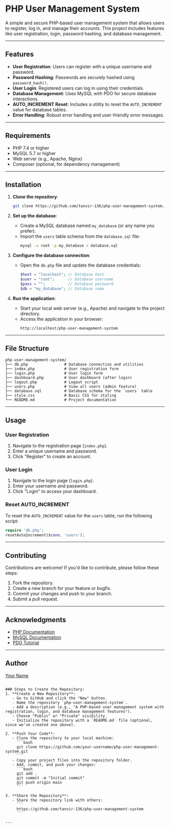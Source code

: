 # PHP User Management System

A simple and secure PHP-based user management system that allows users to register, log in, and manage their accounts. This project includes features like user registration, login, password hashing, and database management.

---

## Features

- **User Registration**: Users can register with a unique username and password.
- **Password Hashing**: Passwords are securely hashed using `password_hash()`.
- **User Login**: Registered users can log in using their credentials.
- **Database Management**: Uses MySQL with PDO for secure database interactions.
- **AUTO_INCREMENT Reset**: Includes a utility to reset the `AUTO_INCREMENT` value for database tables.
- **Error Handling**: Robust error handling and user-friendly error messages.

---

## Requirements

- PHP 7.4 or higher
- MySQL 5.7 or higher
- Web server (e.g., Apache, Nginx)
- Composer (optional, for dependency management)

---

## Installation

1. **Clone the repository**:
   ```bash
   git clone https://github.com/tanvir-136/php-user-management-system.git

2. **Set up the database**:
   - Create a MySQL database named `my_database` (or any name you prefer).
   - Import the `users` table schema from the `database.sql` file:
     ```bash
     mysql -u root -p my_database < database.sql
     ```

3. **Configure the database connection**:
   - Open the `db.php` file and update the database credentials:
     ```php
     $host = "localhost"; // Database host
     $user = "root";      // Database username
     $pass = "";          // Database password
     $db = "my_database"; // Database name
     ```

4. **Run the application**:
   - Start your local web server (e.g., Apache) and navigate to the project directory.
   - Access the application in your browser:
     ```
     http://localhost/php-user-management-system
     ```

---

## File Structure

```
php-user-management-system/
├── db.php                # Database connection and utilities
├── index.php             # User registration form
├── login.php             # User login form
├── dashboard.php         # User dashboard (after login)
├── logout.php            # Logout script
├── users.php             # View all users (admin feature)
├── database.sql          # Database schema for the `users` table
├── style.css             # Basic CSS for styling
└── README.md             # Project documentation
```

---

## Usage

### User Registration
1. Navigate to the registration page (`index.php`).
2. Enter a unique username and password.
3. Click "Register" to create an account.

### User Login
1. Navigate to the login page (`login.php`).
2. Enter your username and password.
3. Click "Login" to access your dashboard.

### Reset AUTO_INCREMENT
To reset the `AUTO_INCREMENT` value for the `users` table, run the following script:
```php
require 'db.php';
resetAutoIncrement($conn, 'users');
```

---

## Contributing

Contributions are welcome! If you'd like to contribute, please follow these steps:

1. Fork the repository.
2. Create a new branch for your feature or bugfix.
3. Commit your changes and push to your branch.
4. Submit a pull request.

---

## Acknowledgments

- [PHP Documentation](https://www.php.net/docs.php)
- [MySQL Documentation](https://dev.mysql.com/doc/)
- [PDO Tutorial](https://www.php.net/manual/en/book.pdo.php)

---

## Author

[Your Name](https://github.com/tanvir-136)

```

### Steps to Create the Repository:
1. **Create a New Repository**:
   - Go to GitHub and click the "New" button.
   - Name the repository `php-user-management-system`.
   - Add a description (e.g., "A PHP-based user management system with registration, login, and database management features").
   - Choose "Public" or "Private" visibility.
   - Initialize the repository with a `README.md` file (optional, since we’ve created one above).

2. **Push Your Code**:
   - Clone the repository to your local machine:
     ```bash
     git clone https://github.com/your-username/php-user-management-system.git
     ```
   - Copy your project files into the repository folder.
   - Add, commit, and push your changes:
     ```bash
     git add .
     git commit -m "Initial commit"
     git push origin main
     ```

3. **Share the Repository**:
   - Share the repository link with others:
     ```
     https://github.com/tanvir-136/php-user-management-system
     ```

---
